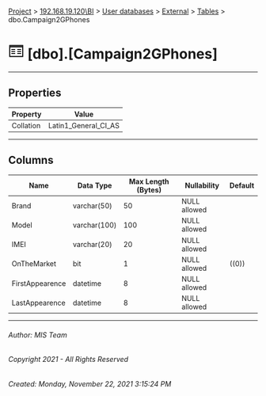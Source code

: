 #### 

[Project](../../../../index.md) > [192.168.19.120\\BI](../../../index.md) > [User databases](../../index.md) > [External](../index.md) > [Tables](Tables.md) > dbo.Campaign2GPhones

# ![Tables](../../../../Images/Table32.png) [dbo].[Campaign2GPhones]

---

## <a name="#properties"></a>Properties

| Property | Value |
|---|---|
| Collation | Latin1_General_CI_AS |


---

## <a name="#columns"></a>Columns

| Name | Data Type | Max Length (Bytes) | Nullability | Default |
|---|---|---|---|---|
| Brand | varchar(50) | 50 | NULL allowed |  |
| Model | varchar(100) | 100 | NULL allowed |  |
| IMEI | varchar(20) | 20 | NULL allowed |  |
| OnTheMarket | bit | 1 | NULL allowed | ((0)) |
| FirstAppearence | datetime | 8 | NULL allowed |  |
| LastAppearence | datetime | 8 | NULL allowed |  |


---

###### Author:  MIS Team

###### Copyright 2021 - All Rights Reserved

###### Created: Monday, November 22, 2021 3:15:24 PM

